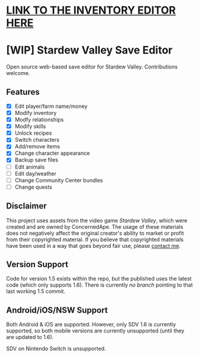 # [LINK TO THE INVENTORY EDITOR HERE](https://colecrouter.github.io/stardew-save-editor/)

# [WIP] Stardew Valley Save Editor

Open source web-based save editor for Stardew Valley. Contributions welcome.

## Features

- [x] Edit player/farm name/money
- [x] Modify inventory
- [x] Modfy relationships
- [X] Modify skills
- [X] Unlock recipes
- [X] Switch characters
- [X] Add/remove items
- [X] Change character appearance
- [X] Backup save files
- [ ] Edit animals
- [ ] Edit day/weather
- [ ] Change Community Center bundles
- [ ] Change quests

## Disclaimer

This project uses assets from the video game *Stardew Valley*, which were created and are owned by ConcernedApe. The usage of these materials does not negatively affect the original creator's ability to market or profit from their copyrighted material. If you believe that copyrighted materials have been used in a way that goes beyond fair use, please [contact me](mailto:colecrouter@hotmail.com).

## Version Support

Code for version 1.5 exists within the repo, but the published uses the latest code (which only supports 1.6). There is currently *no branch* pointing to that last working 1.5 commit.

## Android/iOS/NSW Support

Both Android & iOS are supported. However, only SDV 1.6 is currently supported, so both mobile versions are currently unsupported (until they are updated to 1.6).

SDV on Nintendo Switch is unsupported.
